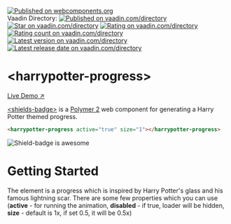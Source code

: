 [![Published on webcomponents.org](https://img.shields.io/badge/webcomponents.org-published-blue.svg)](https://www.webcomponents.org/element/vaadin/vaadin-button)  
Vaadin Directory:
[![Published on vaadin.com/directory](https://img.shields.io/vaadin-directory/status/binhbbui411harrypotter-progress.svg)](https://vaadin.com/directory/component/binhbbui411shields-badge)
[![Star on vaadin.com/directory](https://img.shields.io/vaadin-directory/star/binhbbui411harrypotter-progress.svg)](https://vaadin.com/directory/component/binhbbui411shields-badge)
[![Rating on vaadin.com/directory](https://img.shields.io/vaadin-directory/rating/binhbbui411harrypotter-progress.svg)](https://vaadin.com/directory/component/binhbbui411shields-badge)
[![Rating count on vaadin.com/directory](https://img.shields.io/vaadin-directory/rc/binhbbui411harrypotter-progress.svg)](https://vaadin.com/directory/component/binhbbui411shields-badge)
[![Latest version on vaadin.com/directory](https://img.shields.io/vaadin-directory/v/binhbbui411harrypotter-progress.svg)](https://vaadin.com/directory/component/binhbbui411shields-badge)
[![Latest release date on vaadin.com/directory](https://img.shields.io/vaadin-directory/rd/binhbbui411harrypotter-progress.svg)](https://vaadin.com/directory/component/binhbbui411shields-badge)

# &lt;harrypotter-progress&gt;

[Live Demo ↗]()

[&lt;shields-badge&gt;](https://vaadin.com/directory/component/binhbbui411shields-badge) is a [Polymer 2](http://polymer-project.org) web component for generating a Harry Potter themed progress.

<!--
```
<custom-element-demo>
  <template>
    <script src="../webcomponentsjs/webcomponents-lite.js"></script>
    <link rel="import" href="vaadin-button.html">
    <next-code-block></next-code-block>
  </template>
</custom-element-demo>
```
-->
```html
<harrypotter-progress active="true" size="1"></harrypotter-progress>
```

![Shield-badge is awesome](https://dl.dropbox.com/s/7dplrcjwdibprdm/harrypotter-progress.gif?dl=0)

# Getting Started  
  
The element is a progress which is inspired by Harry Potter's glass and his famous lightning scar. There are some few properties which you can use (**active** - for running the animation, **disabled** - if true, loader will be hidden, **size** - default is 1x, if set 0.5, it will be 0.5x) 
